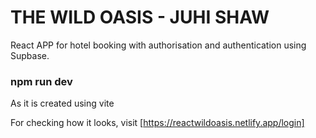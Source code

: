 # THE WILD OASIS - JUHI SHAW

React APP for hotel booking with authorisation and authentication using Supbase.

### npm run dev
As it is created using vite

For checking how it looks, visit [https://reactwildoasis.netlify.app/login]